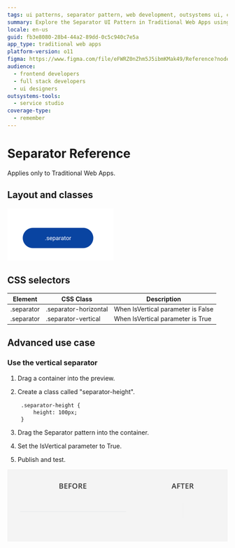 ```yaml
---
tags: ui patterns, separator pattern, web development, outsystems ui, css customization
summary: Explore the Separator UI Pattern in Traditional Web Apps using OutSystems 11 (O11), detailing layout, CSS selectors, and advanced use cases.
locale: en-us
guid: fb3e8080-28b4-44a2-89dd-0c5c940c7e5a
app_type: traditional web apps
platform-version: o11
figma: https://www.figma.com/file/eFWRZ0nZhm5J5ibmKMak49/Reference?node-id=615:570
audience:
  - frontend developers
  - full stack developers
  - ui designers
outsystems-tools:
  - service studio
coverage-type:
  - remember
---
```


# Separator Reference

<div class="info" markdown="1">

Applies only to Traditional Web Apps.

</div>

## Layout and classes

![Diagram showing the layout and classes for the Separator UI Pattern in Traditional Web Apps](images/separator-2-diag.png "Separator Layout Diagram")

## CSS selectors

| **Element** |  **CSS Class** |  **Description**  |
| --- | --- | --- |
| .separator | .separator-horizontal |  When IsVertical parameter is False  |
| .separator | .separator-vertical |  When IsVertical parameter is True  |

## Advanced use case

### Use the vertical separator

1. Drag a container into the preview.

1. Create a class called "separator-height".

        .separator-height {
            height: 100px;
        }

1. Drag the Separator pattern into the container.

1. Set the IsVertical parameter to True.

1. Publish and test.

![Example of a vertical separator in a Traditional Web App interface](images/separator-3.png "Vertical Separator Example")

